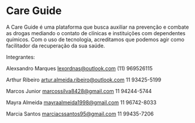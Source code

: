 # Care Guide
 
A Care Guide é uma plataforma que busca auxiliar na prevenção e combate as drogas
mediando o contato de clínicas e instituições com dependentes químicos. Com o uso de
tecnologia, acreditamos que podemos agir como facilitador da recuperação da sua saúde.

Integrantes: 

Alexsandro Marques
lexordnas@outlook.com
(11) 969526115

Arthur Ribeiro
artur.almeida.ribeiro@outlook.com
11 93425-5199

Marcos Junior
marcossilva8428@gmail.com
11 94244-5744

Mayra Almeida
mayraalmeida1998@gmail.com
11 96742-8033

Marcia Santos
marciacssantos95@gmail.com
11 99435-7206
